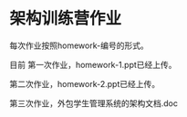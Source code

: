 # 架构训练营作业
每次作业按照homework-编号的形式。

目前 第一次作业，homework-1.ppt已经上传。

 第二次作业，homework-2.ppt已经上传。

第三次作业，外包学生管理系统的架构文档.doc

